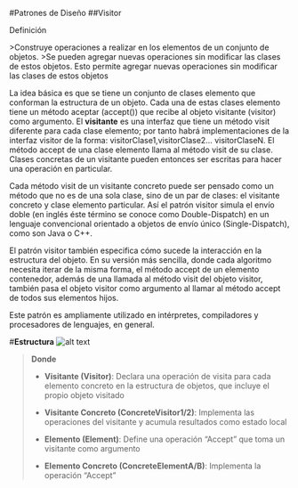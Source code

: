 #Patrones de Diseño
##Visitor
<dl>
  <dt>Definición</dt>
</dl>  
>Construye operaciones a realizar en los elementos de un conjunto de objetos.
>Se pueden agregar nuevas operaciones sin modificar las clases de estos objetos. Esto permite agregar nuevas operaciones sin modificar las clases de estos objetos

La idea básica es que se tiene un conjunto de clases elemento que conforman la estructura de un objeto. Cada una de estas clases elemento tiene un método aceptar (accept()) que recibe al objeto visitante (visitor) como argumento. El **visitante** es una interfaz que tiene un método visit diferente para cada clase elemento; por tanto habrá implementaciones de la interfaz visitor de la forma: visitorClase1,visitorClase2… visitorClaseN. El método accept de una clase elemento llama al método visit de su clase. Clases concretas de un visitante pueden entonces ser escritas para hacer una operación en particular.

Cada método visit de un visitante concreto puede ser pensado como un método que no es de una sola clase, sino de un par de clases: el visitante concreto y clase elemento particular. Así el patrón visitor simula el envío doble (en inglés éste término se conoce como Double-Dispatch) en un lenguaje convencional orientado a objetos de envío único (Single-Dispatch), como son Java o C++.

El patrón visitor también especifica cómo sucede la interacción en la estructura del objeto. En su versión más sencilla, donde cada algoritmo necesita iterar de la misma forma, el método accept de un elemento contenedor, además de una llamada al método visit del objeto visitor, también pasa el objeto visitor como argumento al llamar al método accept de todos sus elementos hijos.

Este patrón es ampliamente utilizado en intérpretes, compiladores y procesadores de lenguajes, en general.

#**Estructura**
![alt text](https://liberatucodigo.files.wordpress.com/2012/08/estructura.png?w=551 "Logo Title Text 1")

>**Donde**
>* **Visitante (Visitor)**: Declara una operación de visita para cada elemento concreto en la estructura de objetos, que incluye el propio objeto visitado
>- **Visitante Concreto (ConcreteVisitor1/2)**: Implementa las operaciones del visitante y acumula resultados como estado local
>+ **Elemento (Element)**: Define una operación “Accept” que toma un visitante como argumento
>* **Elemento Concreto (ConcreteElementA/B)**: Implementa la operación “Accept”
